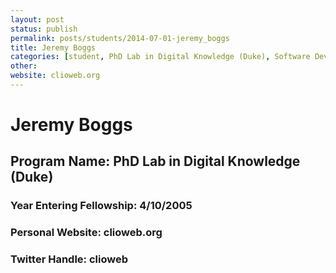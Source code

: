 ```yaml
---
layout: post
status: publish
permalink: posts/students/2014-07-01-jeremy_boggs
title: Jeremy Boggs
categories: [student, PhD Lab in Digital Knowledge (Duke), Software Development, Visualizations]
other: 
website: clioweb.org
---
```

# Jeremy Boggs

## Program Name: PhD Lab in Digital Knowledge (Duke)
### Year Entering Fellowship:  4/10/2005
### Personal Website:  clioweb.org
### Twitter Handle:  clioweb
  